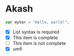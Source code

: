 # Akash
``` javascript
var myVar = "Hello, world!";
```
- [x] List syntax is required
- [x] This item is complete
- [ ] This item is not complete
- [x] umfi

